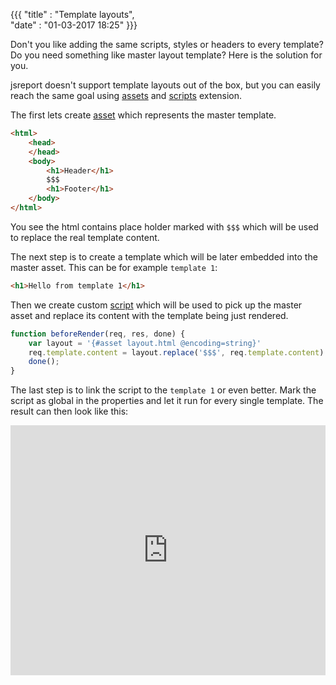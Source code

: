 ﻿{{{
    "title"    : "Template layouts",	   
    "date"     : "01-03-2017 18:25"	
}}}

Don't you like adding the same scripts, styles or headers to every template? Do you need something like master layout template? Here is the solution for you.

jsreport doesn't support template layouts out of the box, but you can easily reach the same goal using [assets](https://jsreport.net/learn/assets) and [scripts](https://jsreport.net/learn/scripts) extension.

The first lets create [asset](https://jsreport.net/learn/assets) which represents the master template.
```html
<html>
    <head>
    </head>
    <body>
        <h1>Header</h1>
        $$$
        <h1>Footer</h1>
    </body>
</html>
```

You see the html contains place holder marked with  `$$$` which will be used to replace the real template content.

The next step is to create a template which will be later embedded into the master asset. This can be for example `template 1`:

```html
<h1>Hello from template 1</h1>
```

Then we create custom [script](https://jsreport.net/learn/scripts) which will be used to pick up the master asset and replace its content with the template being just rendered.

```js
function beforeRender(req, res, done) {
    var layout = '{#asset layout.html @encoding=string}'
    req.template.content = layout.replace('$$$', req.template.content)
    done();
}
```

The last step is to link the script to the `template 1` or even better. Mark the script as global in the properties and let it run for every single template. The result can then look like this:

<iframe src='https://playground.jsreport.net/studio/workspace/HkM7PSFSl/15?embed=1' width="100%" height="400" frameborder="0"></iframe>

